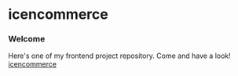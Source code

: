 # icencommerce
### Welcome
Here's one of my frontend project repository. Come and have a look!
<br>
[icencommerce](https://icencommerce.vincentiusantu.repl.co/)
